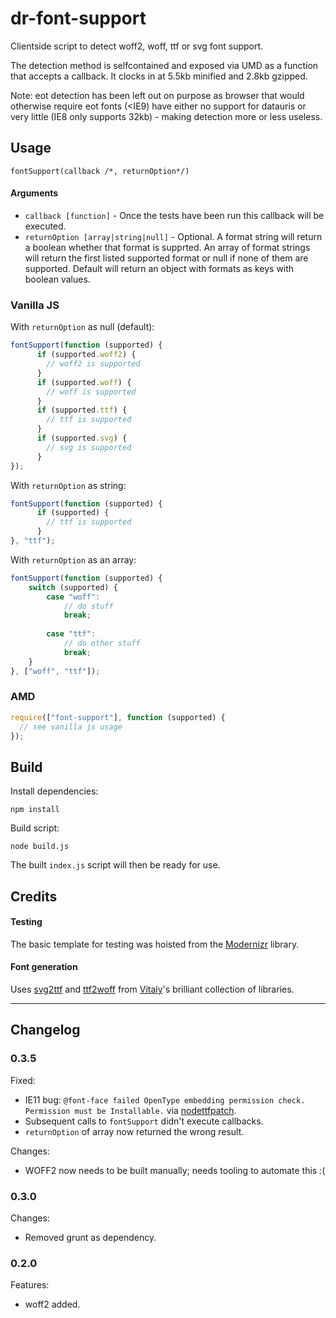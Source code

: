 dr-font-support
===============

Clientside script to detect woff2, woff, ttf or svg font support.

The detection method is selfcontained and exposed via UMD as a function that accepts a callback. It clocks in at 5.5kb minified and 2.8kb gzipped.

Note: eot detection has been left out on purpose as browser that would otherwise require eot fonts (<IE9) have either no support for datauris or very little (IE8 only supports 32kb) - making detection more or less useless.


## Usage

```
fontSupport(callback /*, returnOption*/)
```

#### Arguments

* `callback [function]` - Once the tests have been run this callback will be executed.
* `returnOption [array|string|null]` - Optional. A format string will return a boolean whether that format is supprted. An array of format strings will return the first listed supported format or null if none of them are supported. Default will return an object with formats as keys with boolean values.


### Vanilla JS

With `returnOption` as null (default):

```javascript
fontSupport(function (supported) {
	  if (supported.woff2) {
	    // woff2 is supported
	  } 
	  if (supported.woff) {
	    // woff is supported
	  } 
	  if (supported.ttf) {
	    // ttf is supported
	  } 
	  if (supported.svg) {
	    // svg is supported
	  } 
});
```

With `returnOption` as string:

```javascript
fontSupport(function (supported) {
	  if (supported) {
	    // ttf is supported
	  }
}, "ttf");
```

With `returnOption` as an array:

```javascript
fontSupport(function (supported) {
	switch (supported) {
		case "woff":
			// do stuff
			break;
	  		
		case "ttf":
			// do other stuff
			break;
	}
}, ["woff", "ttf"]);
```

### AMD

```javascript
require(["font-support"], function (supported) {
  // see vanilla js usage
});
```

## Build

Install dependencies:

```
npm install
```

Build script:

```
node build.js
```

The built `index.js` script will then be ready for use.




## Credits

#### Testing
The basic template for testing was hoisted from the [Modernizr](https://github.com/Modernizr/Modernizr) library.

#### Font generation
Uses [svg2ttf](https://github.com/fontello/svg2ttf) and [ttf2woff](https://github.com/fontello/ttf2woff) from [Vitaly](https://github.com/fontello)'s brilliant collection of libraries.



---

## Changelog

### 0.3.5

Fixed:

* IE11 bug: `@font-face failed OpenType embedding permission check. Permission must be Installable.` via [nodettfpatch](https://github.com/GizmoWeb/nodeTTFPatch).
* Subsequent calls to `fontSupport` didn't execute callbacks.
* `returnOption` of array now returned the wrong result.

Changes:

* WOFF2 now needs to be built manually; needs tooling to automate this :( 

### 0.3.0

Changes:

* Removed grunt as dependency.


### 0.2.0

Features:

* woff2 added.